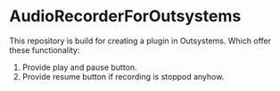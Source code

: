 # AudioRecorderForOutsystems
This repository is build for creating a plugin in Outsystems.
Which offer these functionality:
1. Provide play and pause button.
2. Provide resume button if recording is stoppod anyhow.
   
